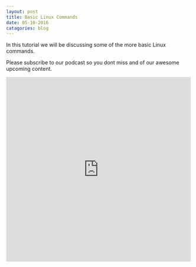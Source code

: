 ```yaml
---
layout: post
title: Basic Linux Commands
date: 05-10-2016
catagories: blog
---
```

<article>
<p>
In this tutorial we will be discussing some of the more basic Linux commands.</p>
<p>Please subscribe to our podcast so you dont miss and of our awesome upcoming content.</p>
<iframe width="500px" height="500px" src="http://program13.me/basiclinux.mp4" frameborder="0px" allowfullscreen></iframe>
</article>
